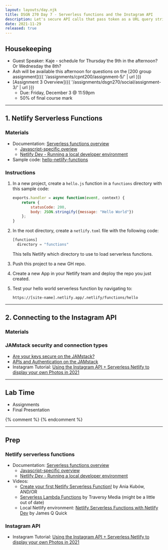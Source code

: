 ```yaml
---
layout: layouts/day.njk
title: DSGN 270 Day 7 - Serverless functions and the Instagram API
description: Let's secure API calls that pass token as a URL query string.
date: 2021-11-29
released: true
---
```


## Housekeeping
- Guest Speaker: Kaje - schedule for Thursday the 9th in the afternoon? Or Wednesday the 8th?
- Ash will be available this afternoon for questions on the [200 group assignment]({{ '/assignments/cpnt200/assignment-5/' | url }})
- [Assignment 3 Overview]({{ '/assignments/dsgn270/social/assignment-3/' | url }})
    - Due: Friday, December 3 @ 11:59pm
    - 50% of final course mark

---

## 1. Netlify Serverless Functions
### Materials
- Documentation: [Serverless functions overview](https://docs.netlify.com/functions/overview/)
    - [Javascript-specific overiew](https://docs.netlify.com/functions/build-with-javascript/)
    - [Netlify Dev - Running a local developer environment](https://docs.netlify.com/cli/get-started/#netlify-dev)
- Sample code: [hello-netlify-functions](https://github.com/acidtone/hello-netlify-functions)

### Instructions
1. In a new project, create a `hello.js` function in a `functions` directory with this sample code:
    ```js
    exports.handler = async function(event, context) {
        return {
            statusCode: 200,
            body: JSON.stringify({message: "Hello World"})
        };
    }
    ```
2. In the root directory, create a `netlify.toml` file with the following code:

    ```js
    [functions]
      directory = "functions"
    ```

    This tells Netlify which directory to use to load serverless functions.
3. Push this project to a new GH repo.
4. Create a new App in your Netlify team and deploy the repo you just created.
5. Test your hello world serverless function by navigating to:

    ```
    https://[site-name].netlify.app/.netlify/functions/hello
    ```

---

## 2. Connecting to the Instagram API
### Materials
### JAMstack security and connection types
- [Are your keys secure on the JAMstack?](https://dev.to/shortdiv/are-your-keys-secure-on-the-jamstack-pin)
- [APIs and Authentication on the JAMstack ](https://css-tricks.com/apis-and-authentication-on-the-jamstack/)
- Instagram Tutorial: [Using the Instagram API + Serverless Netlify to display your own Photos in 2021](https://harrisonkolor.medium.com/using-the-instagram-api-serverless-netlify-to-display-your-own-photos-in-2021-7923014522d0)

---

## Lab Time
- Assignments
- Final Presentation

{% comment %}
{% endcomment %}

---

## Prep

### Netlify serverless functions
- Documentation: [Serverless functions overview](https://docs.netlify.com/functions/overview/)
    - [Javascript-specific overview](https://docs.netlify.com/functions/build-with-javascript/)
    - [Netlify Dev - Running a local developer environment](https://docs.netlify.com/cli/get-started/#netlify-dev)
- Videos:
    - [Create your first Netlify Serverless Function!](https://www.youtube.com/watch?v=n_KASTN0gUE) by Ania Kubów, AND/OR
    - [Serverless Lambda Functions](https://www.youtube.com/watch?v=drJwMlD9Mjo) by Traversy Media (might be a little out of date)
    - Local Netlify environment: [Netlify Serverless Functions with Netlify Dev](https://www.youtube.com/watch?v=bVmUHvVK8Hs) by James Q Quick

### Instagram API
- Instagram Tutorial: [Using the Instagram API + Serverless Netlify to display your own Photos in 2021](https://harrisonkolor.medium.com/using-the-instagram-api-serverless-netlify-to-display-your-own-photos-in-2021-7923014522d0)
